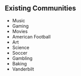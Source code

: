 ## Existing Communities
- Music
- Gaming
- Movies
- American Football
- Art
- Science
- Soccer
- Gambling
- Baking
- Vanderbilt
